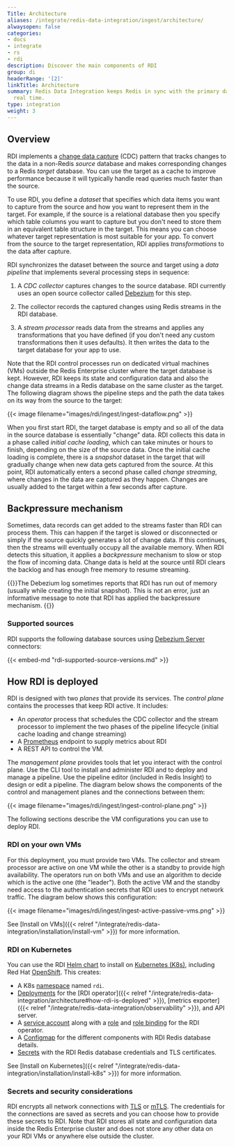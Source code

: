 ```yaml
---
Title: Architecture
aliases: /integrate/redis-data-integration/ingest/architecture/
alwaysopen: false
categories:
- docs
- integrate
- rs
- rdi
description: Discover the main components of RDI
group: di
headerRange: '[2]'
linkTitle: Architecture
summary: Redis Data Integration keeps Redis in sync with the primary database in near
  real time.
type: integration
weight: 3
---
```


## Overview

RDI implements a [change data capture](https://en.wikipedia.org/wiki/Change_data_capture) (CDC) pattern that tracks changes to the data in a
non-Redis *source* database and makes corresponding changes to a Redis
*target* database. You can use the target as a cache to improve performance
because it will typically handle read queries much faster than the source.

To use RDI, you define a *dataset* that specifies which data items
you want to capture from the source and how you want to
represent them in the target. For example, if the source is a
relational database then you specify which table columns you want
to capture but you don't need to store them in an equivalent table
structure in the target. This means you can choose whatever target
representation is most suitable for your app. To convert from the
source to the target representation, RDI applies *transformations*
to the data after capture.

RDI synchronizes the dataset between the source and target using
a *data pipeline* that implements several processing steps
in sequence:

1.  A *CDC collector* captures changes to the source database. RDI
    currently uses an open source collector called
    [Debezium](https://debezium.io/) for this step.

1.  The collector records the captured changes using Redis streams
    in the RDI database.

1.  A *stream processor* reads data from the streams and applies
    any transformations that you have defined (if you don't need
    any custom transformations then it uses defaults).
    It then writes the data to the target database for your app to use.

Note that the RDI control processes run on dedicated virtual machines (VMs)
outside the Redis
Enterprise cluster where the target database is kept. However, RDI keeps
its state and configuration data and also the change data streams in a Redis database on the same cluster as the target. The following diagram shows the pipeline steps and the path the data takes on its way from the source to the target:

{{< image filename="images/rdi/ingest/ingest-dataflow.png" >}}

When you first start RDI, the target database is empty and so all
of the data in the source database is essentially "change" data.
RDI collects this data in a phase called *initial cache loading*,
which can take minutes or hours to finish, depending on the size
of the source data. Once the initial cache loading is complete,
there is a *snapshot* dataset in the target that will gradually
change when new data gets captured from the source. At this point,
RDI automatically enters a second phase called *change streaming*, where
changes in the data are captured as they happen. Changes are usually
added to the target within a few seconds after capture.

## Backpressure mechanism

Sometimes, data records can get added to the streams faster than RDI can
process them. This can happen if the target is slowed or disconnected
or simply if the source quickly generates a lot of change data.
If this continues, then the streams will eventually occupy all the
available memory. When RDI detects this situation, it applies a
*backpressure* mechanism to slow or stop the flow of incoming data.
Change data is held at the source until RDI clears the backlog and has
enough free memory to resume streaming.

{{<note>}}The Debezium log sometimes reports that RDI has run out
of memory (usually while creating the initial snapshot). This is not
an error, just an informative message to note that RDI has applied
the backpressure mechanism.
{{</note>}}

### Supported sources

RDI supports the following database sources using [Debezium Server](https://debezium.io/documentation/reference/stable/operations/debezium-server.html) connectors:

{{< embed-md "rdi-supported-source-versions.md" >}}

## How RDI is deployed

RDI is designed with two *planes* that provide its services.
The *control plane* contains the processes that keep RDI active.
It includes:

- An *operator* process that schedules the CDC collector and the
stream processor to implement the two phases of the pipeline
lifecycle (initial cache loading and change streaming)
- A [Prometheus](https://prometheus.io/)
endpoint to supply metrics about RDI
- A REST API to control the VM.

The *management plane* provides tools that let you interact
with the control plane. Use the CLI tool to install and administer RDI
and to deploy and manage a pipeline. Use the pipeline editor
(included in Redis Insight) to design or edit a pipeline. The
diagram below shows the components of the control and management
planes and the connections between them:

{{< image filename="images/rdi/ingest/ingest-control-plane.png" >}}

The following sections describe the VM configurations you can use to
deploy RDI.

### RDI on your own VMs

For this deployment, you must provide two VMs. The
collector and stream processor are active on one VM while the other is a standby to provide high availability. The operators run on both VMs and use an algorithm to decide which is the active one (the "leader").
Both the active VM and the standby
need access to the authentication secrets that RDI uses to encrypt network
traffic. The diagram below shows this configuration:

{{< image filename="images/rdi/ingest/ingest-active-passive-vms.png" >}}

See [Install on VMs]({{< relref "/integrate/redis-data-integration/installation/install-vm" >}})
for more information.

### RDI on Kubernetes

You can use the RDI [Helm chart](https://helm.sh/docs/topics/charts/) to install
on [Kubernetes (K8s)](https://kubernetes.io/), including Red Hat
[OpenShift](https://docs.openshift.com/). This creates:

-   A K8s [namespace](https://kubernetes.io/docs/concepts/overview/working-with-objects/namespaces/) named `rdi`.
-   [Deployments](https://kubernetes.io/docs/concepts/workloads/controllers/deployment/) for the 
    [RDI operator]({{< relref "/integrate/redis-data-integration/architecture#how-rdi-is-deployed" >}}),
    [metrics exporter]({{< relref "/integrate/redis-data-integration/observability" >}}), and API server.
-   A [service account](https://kubernetes.io/docs/concepts/security/service-accounts/) along with a
    [role](https://kubernetes.io/docs/reference/access-authn-authz/rbac/#restrictions-on-role-creation-or-update)
    and [role binding](https://kubernetes.io/docs/reference/access-authn-authz/rbac/#rolebinding-and-clusterrolebinding) for the RDI operator.
-   A [Configmap](https://kubernetes.io/docs/concepts/configuration/configmap/)
    for the different components with RDI Redis database details.
-   [Secrets](https://kubernetes.io/docs/concepts/configuration/secret/)
    with the RDI Redis database credentials and TLS certificates.

See [Install on Kubernetes]({{< relref "/integrate/redis-data-integration/installation/install-k8s" >}})
for more information.

### Secrets and security considerations

RDI encrypts all network connections with
[TLS](https://en.wikipedia.org/wiki/Transport_Layer_Security) or
[mTLS](https://en.wikipedia.org/wiki/Mutual_authentication#mTLS).
The credentials for the connections are saved as secrets and you
can choose how to provide these secrets to RDI. Note that RDI stores
all state and configuration data inside the Redis Enterprise cluster
and does not store any other data on your RDI VMs or anywhere else
outside the cluster.
